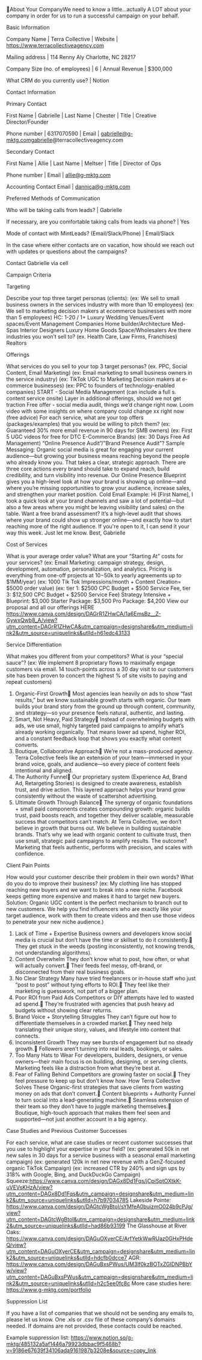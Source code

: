 About Your CompanyWe need to know a little…actually A LOT about your company in order for us to run a successful campaign on your behalf. 


Basic Information

Company Name
 | Terra Collective
 | Website
 | https://www.terracollectiveagency.com

Mailing address
 | 114 Renny Aly Charlotte, NC 28217

Company Size (no. of employees)
 | 6
 | Annual Revenue
 | $300,000

What CRM do you currently use?
 | Notion

Contact Information

Primary Contact

First Name
 | Gabrielle
 | Last Name
 | Chester
 | Title
 | Creative Director/Founder

Phone number
 | 6317070590
 | Email
 | gabrielle@g-mktg.comgabrielle@terracollectiveagency.com

Secondary Contact

First Name
 | Allie
 | Last Name
 | Meltser
 | Title
 | Director of Ops

Phone number
 | Email
 | allie@g-mktg.com

Accounting Contact Email
 | dannica@g-mktg.com

Preferred Methods of Communication

Who will be taking calls from leads?
 | Gabrielle

If necessary, are you comfortable taking calls from leads via phone?
 | Yes

Mode of contact with MintLeads? (Email/Slack/Phone)
 | Email/Slack

In the case where either contacts are on vacation, how should we reach out with updates or questions about the campaigns?

Contact Gabrielle via cell


Campaign Criteria

Targeting

Describe your top three target personas (clients): 
 (ex: We sell to small business owners in the services industry with more than 10 employees) 
 (ex: We sell to marketing decision makers at ecommerce businesses with more than 5 employees) 
 HC: 1-20 / 1+
 Luxury Wedding Venues/Event spaces/Event Management Companies
 Home builder/Architecture
 Med-Spas
 Interior Designers
 Luxury Home Goods Space/Wholesalers
 Are there industries you won’t sell to? 
 (ex. Health Care, Law Firms, Franchises)
 Realtors

Offerings

What services do you sell to your top 3 target personas? (ex. PPC, Social Content, Email Marketing) 
 (ex: Email marketing to small business owners in the service industry)
 (ex: TikTok UGC to Marketing Decision makers at e-commerce businesses)
 (ex: PPC to founders of technology-enabled companies) 
 START - Social Media Management (can include a full s. content service onsite)
 Layer in additional offerings, should we not get traction
 Free offer - social media audit, things we’d change right now. 
 Loom video with some insights on where company could change xx right now (free advice) 
 For each service, what are your top offers (packages/examples) that you would be willing to pitch them?
 (ex: Guaranteed 30% more email revenue in 90 days for SMB owners)
 (ex: First 5 UGC videos for free for DTC E-Commerce Brands)
 (ex: 30 Days Free Ad Management)
 “Online Presence Audit”/”Brand Presence Audit”?
 Sample Messaging:
 Organic social media is great for engaging your current audience—but growing your business means reaching beyond the people who already know you. That takes a clear, strategic approach. There are three core actions every brand should take to expand reach, build credibility, and turn visibility into revenue. Our Online Presence Blueprint gives you a high-level look at how your brand is showing up online—and where you’re missing opportunities to grow your audience, increase sales, and strengthen your market position.
 Cold Email Example:
 Hi [First Name],
 I took a quick look at your brand channels and saw a lot of potential—but also a few areas where you might be leaving visibility (and sales) on the table.
 Want a free brand assessment? It’s a high-level audit that shows where your brand could show up stronger online—and exactly how to start reaching more of the right audience.
 If you're open to it, I can send it your way this week. Just let me know.
 Best,
 Gabrielle

Cost of Services

What is your average order value? What are your “Starting At” costs for your services?
 (ex: Email Marketing: campaign strategy, design, development, automation, personalization, and analytics. Pricing is everything from one-off projects at $10-$50k to yearly agreements up to $1MM/year)
 (ex: 1000 Tik Tok Impressions/month + Content Creation= $5000 order value)
 (ex: tier 1: $2500 CPC Budget + $500 Service Fee, tier 3: $12,500 CPC Budget + $2500 Service Fee)
 Strategy Intensive + Blueprint: $3,000
 Starter Package: $3,500
 Pro Package: $4,200 
 View our proposal and all our offerings HERE https://www.canva.com/design/DAGrR1ZHwCA/1a6EmsBz__Z-GywxQwb8_A/view?utm_content=DAGrR1ZHwCA&utm_campaign=designshare&utm_medium=link2&utm_source=uniquelinks&utlId=h61edc43133

Service Differentiation

What makes you different from your competitors? What is your “special sauce”?
 (ex: We implement 8 proprietary flows to maximally engage customers via email. 14 touch-points across a 30 day visit to our customers site has been proven to concert the highest % of site visits to paying and repeat customers)
 1. Organic-First Growth Most agencies lean heavily on ads to show “fast results,” but we know sustainable growth starts with organic. Our team builds your brand story from the ground up through content, community, and strategy—so your presence feels natural, authentic, and lasting.
 2. Smart, Not Heavy, Paid Strategy Instead of overwhelming budgets with ads, we use small, highly targeted paid campaigns to amplify what’s already working organically. That means lower ad spend, higher ROI, and a constant feedback loop that shows you exactly what content converts.
 3. Boutique, Collaborative Approach We’re not a mass-produced agency. Terra Collective feels like an extension of your team—immersed in your brand voice, goals, and audience—so every piece of content feels intentional and aligned.
 4. The Authority Funnel Our proprietary system (Experience Ad, Brand Ad, Retargeting Stories) is designed to create awareness, establish trust, and drive action. This layered approach helps your brand grow consistently without the waste of scattershot advertising.
 5. Ultimate Growth Through Balance The synergy of organic foundations + small paid components creates compounding growth: organic builds trust, paid boosts reach, and together they deliver scalable, measurable success that competitors can’t match.
 At Terra Collective, we don’t believe in growth that burns out. We believe in building sustainable brands. That’s why we lead with organic content to cultivate trust, then use small, strategic paid campaigns to amplify results. The outcome? Marketing that feels authentic, performs with precision, and scales with confidence.

Client Pain Points

How would your customer describe their problem in their own words? What do you do to improve their business?
 (ex: My clothing line has stopped reaching new buyers and we want to break into a new niche. Facebook keeps getting more expensive and makes it hard to target new buyers.
 Solution: Organic UGC content is the perfect mechanism to branch out to new customers. We help you find influencers who are exactly like your target audience, work with them to create videos and then use those videos to penetrate your new niche audience.)
 1. Lack of Time + Expertise
 Business owners and developers know social media is crucial but don’t have the time or skillset to do it consistently.
 They get stuck in the weeds (posting inconsistently, not knowing trends, not understanding algorithms).
 2. Content Overwhelm
 They don’t know what to post, how often, or what will actually convert.
 Their feeds feel messy, off-brand, or disconnected from their real business goals.
 3. No Clear Strategy
 Many have tried freelancers or in-house staff who just “post to post” without tying efforts to ROI.
 They feel like their marketing is guesswork, not part of a bigger plan.
 4. Poor ROI from Paid Ads
 Competitors or DIY attempts have led to wasted ad spend.
 They’re frustrated with agencies that push heavy ad budgets without showing clear returns.
 5. Brand Voice + Storytelling Struggles
 They can’t figure out how to differentiate themselves in a crowded market.
 They need help translating their unique story, values, and lifestyle into content that connects.
 6. Inconsistent Growth
 They may see bursts of engagement but no steady growth.
 Followers aren’t turning into real leads, bookings, or sales.
 7. Too Many Hats to Wear
 For developers, builders, designers, or venue owners—their main focus is on building, designing, or serving clients. Marketing feels like a distraction from what they’re best at.
 8. Fear of Falling Behind
 Competitors are growing faster on social.
 They feel pressure to keep up but don’t know how.
 How Terra Collective Solves These
 Organic-first strategies that save clients from wasting money on ads that don’t convert.
 Content blueprints + Authority Funnel to turn social into a lead-generating machine.
 Seamless extension of their team so they don’t have to juggle marketing themselves.
 Boutique, high-touch approach that makes them feel seen and supported—not just another account in a big agency.

Case Studies and Previous Customer Successes

For each service, what are case studies or recent customer successes that you use to highlight your expertise in your field?
 (ex: generated 50k in net new sales in 30 days for a service business with a seasonal email marketing campaign)
 (ex: generated 120k in net new revenue with a GenZ-focused organic TikTok Campaign) 
 (ex: increased CTR by 240% and sign ups by 318% with Google, Bing, and DuckDuckGo Campaign)
 Squeeze:https://www.canva.com/design/DAGx8Dd1Fqs/jCpiSptOXtkK-uVEVsKHzA/view?utm_content=DAGx8Dd1Fqs&utm_campaign=designshare&utm_medium=link2&utm_source=uniquelinks&utlId=h7b97034785
 Lakeside Pointe: https://www.canva.com/design/DAGtcWgBtoI/sYMfeA0buizmO024b9cPJg/view?utm_content=DAGtcWgBtoI&utm_campaign=designshare&utm_medium=link2&utm_source=uniquelinks&utlId=had86b93199
 The Glasshouse at River Oaks: https://www.canva.com/design/DAGuOXyerCE/ArfYetkWwRUaz0GHxPHdeQ/view?utm_content=DAGuOXyerCE&utm_campaign=designshare&utm_medium=link2&utm_source=uniquelinks&utlId=hdcfb0dcce7
 AGR: https://www.canva.com/design/DAGuBxsPWus/UM3lf0kzBOTxZGIDNPBbYw/view?utm_content=DAGuBxsPWus&utm_campaign=designshare&utm_medium=link2&utm_source=uniquelinks&utlId=h2c5ee0fc8c
 More case studies here: https://www.g-mktg.com/portfolio


Suppression List

If you have a list of companies that we should not be sending any emails to, please let us know. 
 One .xls or .csv file of these company’s domains needed. If domains are not provided, these contacts could be reached.

Example suppression list: https://www.notion.so/g-mktg/485132a5af1446a79923dbbac9f5468b?v=9186e67639f34106ada9161987b3208e&source=copy_link
